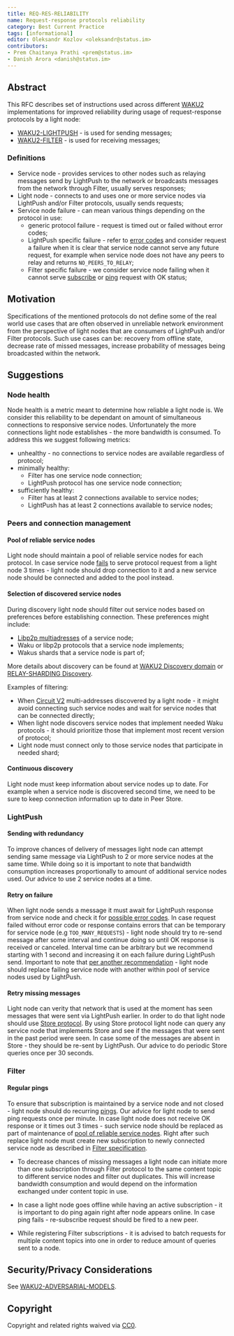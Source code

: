```yaml
---
title: REQ-RES-RELIABILITY
name: Request-response protocols reliability
category: Best Current Practice
tags: [informational]
editor: Oleksandr Kozlov <oleksandr@status.im>
contributors:
- Prem Chaitanya Prathi <prem@status.im>
- Danish Arora <danish@status.im>
---
```


## Abstract
This RFC describes set of instructions used across different [WAKU2](https://github.com/vacp2p/rfc-index/blob/7b443c1aab627894e3f22f5adfbb93f4c4eac4f6/waku/standards/core/10/waku2.md) implementations for improved reliability during usage of request-response protocols by a light node:
- [WAKU2-LIGHTPUSH](../standards/core/lightpush.md) - is used for sending messages;
- [WAKU2-FILTER](https://github.com/vacp2p/rfc-index/blob/7b443c1aab627894e3f22f5adfbb93f4c4eac4f6/waku/standards/core/12/filter.md) - is used for receiving messages;

### Definitions
- Service node - provides services to other nodes such as relaying messages send by LightPush to the network or broadcasts messages from the network through Filter, usually serves responses;
- Light node - connects to and uses one or more service nodes via LightPush and/or Filter protocols, usually sends requests;
- Service node failure - can mean various things depending on the protocol in use:
  - generic protocol failure - request is timed out or failed without error codes;
  - LightPush specific failure - refer to [error codes](../standards/core/lightpush.md#examples-of-possible-error-codes) and consider request a failure when it is clear that service node cannot serve any future request, for example when service node does not have any peers to relay and returns `NO_PEERS_TO_RELAY`;
  - Filter specific failure - we consider service node failing when it cannot serve [subscribe](https://github.com/vacp2p/rfc-index/blob/7b443c1aab627894e3f22f5adfbb93f4c4eac4f6/waku/standards/core/12/filter.md#subscribe) or [ping](https://github.com/vacp2p/rfc-index/blob/7b443c1aab627894e3f22f5adfbb93f4c4eac4f6/waku/standards/core/12/filter.md#subscriber_ping) request with OK status;

## Motivation

Specifications of the mentioned protocols do not define some of the real world use cases that are often observed in unreliable network environment from the perspective of light nodes that are consumers of LightPush and/or Filter protocols.
Such use cases can be: recovery from offline state, decrease rate of missed messages, increase probability of messages being broadcasted within the network.

## Suggestions

### Node health

Node health is a metric meant to determine how reliable a light node is.
We consider this reliability to be dependant on amount of simultaneous connections to responsive service nodes.
Unfortunately the more connections light node establishes - the more bandwidth is consumed.
To address this we suggest following metrics:
- unhealthy - no connections to service nodes are available regardless of protocol;
- minimally healthy:
  - Filter has one service node connection;
  - LightPush protocol has one service node connection;
- sufficiently healthy:
  - Filter has at least 2 connections available to service nodes;
  - LightPush has at least 2 connections available to service nodes;

### Peers and connection management

#### Pool of reliable service nodes
Light node should maintain a pool of reliable service nodes for each protocol.
In case service node [fails](./req-res-reliability.md#definitions) to serve protocol request from a light node 3 times - light node should drop connection to it and a new service node should be connected and added to the pool instead.

#### Selection of discovered service nodes
During discovery light node should filter out service nodes based on preferences before establishing connection.
These preferences might include:
- [Libp2p multiadresses](https://github.com/libp2p/specs/blob/master/addressing/README.md) of a service node;
- Waku or libp2p protocols that a service node implements;
- Wakus shards that a service node is part of;

More details about discovery can be found at [WAKU2 Discovery domain](https://github.com/vacp2p/rfc-index/blob/7b443c1aab627894e3f22f5adfbb93f4c4eac4f6/waku/standards/core/10/waku2.md#discovery-domain) or [RELAY-SHARDING Discovery](https://github.com/waku-org/specs/blob/master/standards/core/relay-sharding.md#discovery).

Examples of filtering:
- When [Circuit V2](https://github.com/libp2p/specs/blob/master/relay/circuit-v2.md) multi-addresses discovered by a light node - it might avoid connecting such service nodes and wait for service nodes that can be connected directly;
- When light node discovers service nodes that implement needed Waku protocols - it should prioritize those that implement most recent version of protocol;
- Light node must connect only to those service nodes that participate in needed shard;

#### Continuous discovery
Light node must keep information about service nodes up to date.
For example when a service node is discovered second time,
we need to be sure to keep connection information up to date in Peer Store.

### LightPush

#### Sending with redundancy
To improve chances of delivery of messages light node can attempt sending same message via LightPush to 2 or more service nodes at the same time.
While doing so it is important to note that bandwidth consumption increases proportionally to amount of additional service nodes used.
Our advice to use 2 service nodes at a time.

#### Retry on failure
When light node sends a message it must await for LightPush response from service node and check it for [possible error codes](../standards/core/lightpush.md#examples-of-possible-error-codes).
In case request failed without error code or response contains errors that can be temporary for service node (e.g `TOO_MANY_REQUESTS`) - 
light node should try to re-send message after some interval and continue doing so until OK response is received or canceled.
Interval time can be arbitrary but we recommend starting with 1 second and increasing it on each failure during LightPush send.
Important to note that [per another recommendation](./req-res-reliability.md#pool-of-reliable-service-nodes) - light node should replace failing service node with another within pool of service nodes used by LightPush.

#### Retry missing messages
Light node can verity that network that is used at the moment has seen messages that were sent via LightPush earlier.
In order to do that light node should use [Store protocol](../standards/core/store.md).
By using Store protocol light node can query any service node that implements Store and see if the messages that were sent in the past period were seen.
In case some of the messages are absent in Store - they should be re-sent by LightPush. 
Our advice to do periodic Store queries once per 30 seconds.

### Filter

#### Regular pings
To ensure that subscription is maintained by a service node and not closed - light node should do recurring [pings](https://github.com/vacp2p/rfc-index/blob/7b443c1aab627894e3f22f5adfbb93f4c4eac4f6/waku/standards/core/12/filter.md#subscriber_ping).
Our advice for light node to send ping requests once per minute.
In case light node does not receive OK response or it times out 3 times - such service node should be replaced as part of maintenance of [pool of reliable service nodes](./req-res-reliability.md#pool-of-reliable-service-nodes).
Right after such replace light node must create new subscription to newly connected service node as described in [Filter specification](https://github.com/vacp2p/rfc-index/blob/7b443c1aab627894e3f22f5adfbb93f4c4eac4f6/waku/standards/core/12/filter.md).

- To decrease chances of missing messages a light node can initiate more than one subscription through Filter protocol to the same content topic to different service nodes and filter out duplicates.
This will increase bandwidth consumption and would depend on the information exchanged under content topic in use.

- In case a light node goes offline while having an active subscription - it is important to do ping again right after node appears online.
In case ping fails - re-subscribe request should be fired to a new peer.

- While registering Filter subscriptions - it is advised to batch requests for multiple content topics into one in order to reduce amount of queries sent to a node. 

## Security/Privacy Considerations

See [WAKU2-ADVERSARIAL-MODELS](https://github.com/waku-org/specs/blob/master/informational/adversarial-models.md).

## Copyright

Copyright and related rights waived via [CC0](https://creativecommons.org/publicdomain/zero/1.0/).
